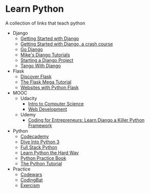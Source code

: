 # Learn Python

A collection of links that teach python

- Django
    - [Getting Started with Django](http://gettingstartedwithdjango.com/)
    - [Getting Started with Django, a crash course](https://www.youtube.com/watch?v=KZHXjGP71kQ)
    - [Go Django](https://godjango.com/)
    - [Mike's Django Tutorials](http://www.mikesdjangotutorials.co.uk/)
    - [Starting a Django Project](https://realpython.com/learn/start-django/)
    - [Tango With Django](http://www.tangowithdjango.com/)
- Flask
    - [Discover Flask](https://github.com/realpython/discover-flask)
    - [The Flask Mega Tutorial](http://blog.miguelgrinberg.com/post/the-flask-mega-tutorial-part-i-hello-world)
    - [Websites with Python Flask](http://opentechschool.github.io/python-flask/)
- MOOC
    - Udacity
        - [Intro to Computer Science](https://www.udacity.com/course/cs101)
        - [Web Development](https://www.udacity.com/course/cs253)
    - Udemy
        - [Coding for Entrepreneurs: Learn Django a Killer Python Framework](https://www.udemy.com/coding-for-entrepreneurs/)
- Python
    - [Codecademy](http://www.codecademy.com/tracks/python)
    - [Dive Into Python 3](http://www.diveinto.org/python3/)
    - [Full Stack Python](http://www.fullstackpython.com/)
    - [Learn Python the Hard Way](http://learnpythonthehardway.org/book/)
    - [Python Practice Book](http://anandology.com/python-practice-book/index.html)
    - [The Python Tutorial](https://docs.python.org/3/tutorial/index.html)
- Practice
    - [Codewars](http://www.codewars.com/)
    - [CodingBat](http://codingbat.com/python)
    - [Exercism](http://exercism.io/)

